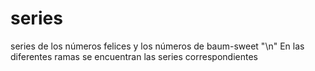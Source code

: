 # series
series de los números felices y los números de baum-sweet "\n"
En las diferentes ramas se encuentran las series correspondientes
